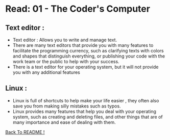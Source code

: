 # Read: 01 - The Coder's Computer

## Text editor :

* Text editor : Allows you to write and manage text.
* There are many text editors that provide you with many features to facilitate the programming currency, such as clarifying texts with colors and shapes that distinguish everything, or publishing your code with the work team or the public to help with your success.
* There is a text editor for your operating system, but it will not provide you with any additional features
 
## Linux :

* Linux is full of shortcuts to help make your life easier , they often also save you from making silly mistakes such as typos.
* Linux provides many features that help you deal with your operating system, such as creating and deleting files, and other things that are of many importance and ease of dealing with them.


[ Back To README !]( ../ )